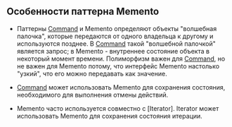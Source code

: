 ## Особенности паттерна Memento

* Паттерны [Command] и Memento определяют объекты "волшебная палочка",
которые передаются от одного владельца к другому и используются позднее.
В [Command] такой "волшебной палочкой" является запрос;
в Memento - внутреннее состояние объекта в некоторый момент времени.
Полиморфизм важен для [Command], но не важен для Memento потому, что интерфейс Memento настолько "узкий",
что его можно передавать как значение.

* [Command] может использовать Memento для сохранения состояния,
необходимого для выполнения отмены действий.

* Memento часто используется совместно с [Iterator].
Iterator может использовать Memento для сохранения состояния итерации.

[Command]:
[Iterator]: